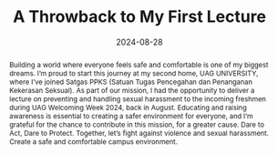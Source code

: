 ---
title: A Throwback to My First Lecture

event: Paparan dan Penyuluhan Pencegahan dan Penanganan Kekerasan Seksual di Lingkungan Universitas Ary Ginanjar
location: Menara 165
address:
  street: Jalan TB. Simatupang Kav 1
  city: Jakarta Selatan
  region: DKI Jakarta
  postcode: '12560'
  country: Indonesia

summary: A throwback to my lecture. Where I addressed about PPKS (Pencegahan dan Penangan Kekerasan Seksual) at Universitas Ary Ginanjar for the Freshmen
abstract: 'Building a world where everyone feels safe and comfortable is one of my biggest dreams. I’m proud to start this journey at my second home, UAG UNIVERSITY, where I’ve joined Satgas PPKS (Satuan Tugas Pencegahan dan Penanganan Kekerasan Seksual).

As part of our mission, I had the opportunity to deliver a lecture on preventing and handling sexual harassment to the incoming freshmen during UAG Welcoming Week 2024, back in August. Educating and raising awareness is essential to creating a safer environment for everyone, and I’m grateful for the chance to contribute in this mission, for a greater cause.

Dare to Act, Dare to Protect. Together, let’s fight against violence and sexual harassment. Create a safe and comfortable campus environment.'

date: '2024-08-28'
authors:
  - admin

image:
  caption: 'Paparan PPKS'
  focal_point: Right

url_slides: 'https://docs.google.com/presentation/d/1vlq1ExmDZ2yoUCrFS5Q2dC-JqD1SbGw0/edit?usp=sharing&ouid=100824379814707618496&rtpof=true&sd=true'

slides: ""

---